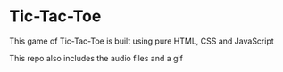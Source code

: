 # Tic-Tac-Toe
This game of Tic-Tac-Toe is built using pure HTML, CSS and JavaScript

This repo also includes the audio files and a gif
